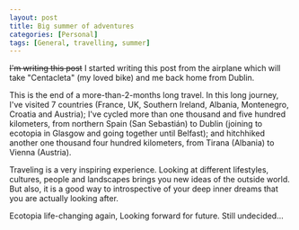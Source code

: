 ```yaml
---
layout: post
title: Big summer of adventures
categories: [Personal]
tags: [General, travelling, summer]
---
```


<s>I'm writing this post</s> I started writing this post from the airplane which will take "Centacleta" (my loved bike) and me back home from Dublin.

This is the end of a more-than-2-months long travel. In this long journey, I've visited 7 countries (France, UK, Southern Ireland, Albania, Montenegro, Croatia and Austria); I've cycled more than one thousand and five hundred kilometers, from northern Spain (San Sebastián) to Dublin (joining to ecotopia in Glasgow and going together until Belfast); and hitchhiked another one thousand four hundred kilometers, from Tirana (Albania) to Vienna (Austria).

Traveling is a very inspiring experience. Looking at different lifestyles, cultures, people and landscapes brings you new ideas of the outside world. But also, it is a good way to introspective of your deep inner dreams that you are actually looking after.

Ecotopia life-changing again,
Looking forward for future. Still undecided...

